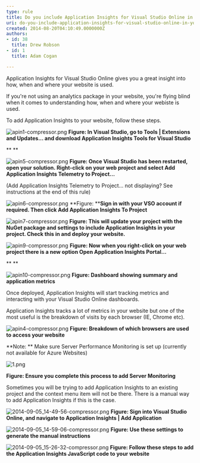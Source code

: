 ```yaml
---
type: rule
title: Do you include Application Insights for Visual Studio Online in your website?
uri: do-you-include-application-insights-for-visual-studio-online-in-your-website
created: 2014-08-20T04:10:49.0000000Z
authors:
- id: 38
  title: Drew Robson
- id: 1
  title: Adam Cogan

---
```


 ​​​​​​​​​Application Insights for Visual Studio Online gives you a great insight into how, when and where your website is used. 
​

If you're not using an analytics package in your website, you're flying blind when it comes to understanding how, when and where your webiste is used.

To add Application Insights to your website, follow these steps.

![apin1-compressor.png](/PublishingImages/apin1-compressor.png)
**Figure: In Visual Studio, go to Tools | Extensions and Updates... and download Application Insights Tools for Visual Studio**

**
**

![apin5-compressor.png](/PublishingImages/apin5-compressor.png)
**Figure: Once Visual Studio has been restarted, open your solution. Right-click on your web project and select Add Application Insights Telemetry to Project...**

(Add Application Insights Telemetry to Project... not displaying? See instructions at the end of this rule)

![apin6-compressor.png](/PublishingImages/apin6-compressor.png)
**Figure: ****Sign in with your VSO account if required. Then click Add Application Insights To Project**



![apin7-compressor.png](/PublishingImages/apin7-compressor.png)
**Figure: This will update your project with the NuGet package and settings to include Application Insights in your project. Check this in and deploy your website.**



​![apin9-compressor.png](/PublishingImages/apin9-compressor.png)
**Figure: Now when you right-click on your web project there is a new option Open Application Insights Portal...**

**
**

![apin10-compressor.png](/PublishingImages/apin10-compressor.png)
**Figure: Dashboard showing summary and application metrics​**



Once deployed, Application Insights will start tracking metrics and interacting with your Visual Studio Online dashboards.

Application Insights tracks a lot of metrics in your website but one of the most useful is the breakdown of visits by each browser (IE, Chrome etc).

![apin4-compressor.png](/PublishingImages/apin4-compressor.png)
**Figure: Breakdown of which browsers are used to access your website**

**Note: ** Make sure Server Performance Monitoring is set up (currently not available for Azure Websites)

![1.png](/PublishingImages/1.png)

**Figure: Ensure you complete this process to add Server Monitoring**

Sometimes you will be trying to add Application Insights to an existing project and the context menu item will not be there. There is a manual way to add Application Insights if this is the case.

![2014-09-05_14-49-56-compressor.png](/PublishingImages/2014-09-05_14-49-56-compressor.png)
**Figure: Sign into Visual Studio Online, and navigate to Application Insights | Add Application**



![2014-09-05_14-59-06-compressor.png](/PublishingImages/2014-09-05_14-59-06-compressor.png)
**Figure: Use these settings to generate the manual instructions**



![2014-09-05_15-26-32-compressor.png](/PublishingImages/2014-09-05_15-26-32-compressor.png)
**Figure: Follow these steps to add the Application Insights JavaScript code to your website**



